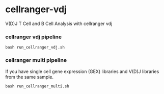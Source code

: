 # cellranger-vdj
V(D)J T Cell and B Cell Analysis with cellranger vdj


### cellranger vdj pipeline 
```
bash run_cellranger_vdj.sh
```

### cellranger multi pipeline
If you have single cell gene expression (GEX) libraries and V(D)J libraries from the same sample.
```
bash run_cellranger_multi.sh
```
